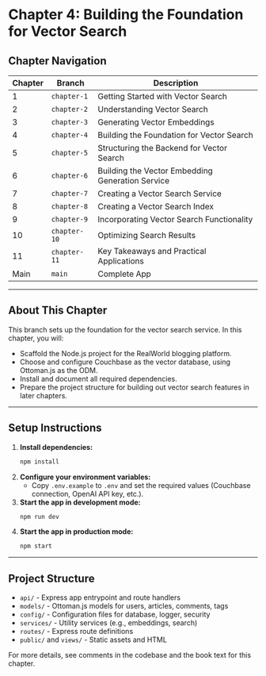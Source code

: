 # Chapter 4: Building the Foundation for Vector Search

## Chapter Navigation

| Chapter | Branch | Description |
|---------|--------|-------------|
| 1 | `chapter-1` | Getting Started with Vector Search |
| 2 | `chapter-2` | Understanding Vector Search |
| 3 | `chapter-3` | Generating Vector Embeddings |
| 4 | `chapter-4` | Building the Foundation for Vector Search |
| 5 | `chapter-5` | Structuring the Backend for Vector Search |
| 6 | `chapter-6` | Building the Vector Embedding Generation Service |
| 7 | `chapter-7` | Creating a Vector Search Service |
| 8 | `chapter-8` | Creating a Vector Search Index |
| 9 | `chapter-9` | Incorporating Vector Search Functionality |
| 10 | `chapter-10` | Optimizing Search Results |
| 11 | `chapter-11` | Key Takeaways and Practical Applications |
| Main | `main` | Complete App |

---

## About This Chapter

This branch sets up the foundation for the vector search service. In this chapter, you will:
- Scaffold the Node.js project for the RealWorld blogging platform.
- Choose and configure Couchbase as the vector database, using Ottoman.js as the ODM.
- Install and document all required dependencies.
- Prepare the project structure for building out vector search features in later chapters.

---

## Setup Instructions

1. **Install dependencies:**
   ```sh
   npm install
   ```
2. **Configure your environment variables:**
   - Copy `.env.example` to `.env` and set the required values (Couchbase connection, OpenAI API key, etc.).
3. **Start the app in development mode:**
   ```sh
   npm run dev
   ```
4. **Start the app in production mode:**
   ```sh
   npm start
   ```

---

## Project Structure
- `api/` - Express app entrypoint and route handlers
- `models/` - Ottoman.js models for users, articles, comments, tags
- `config/` - Configuration files for database, logger, security
- `services/` - Utility services (e.g., embeddings, search)
- `routes/` - Express route definitions
- `public/` and `views/` - Static assets and HTML

For more details, see comments in the codebase and the book text for this chapter.

